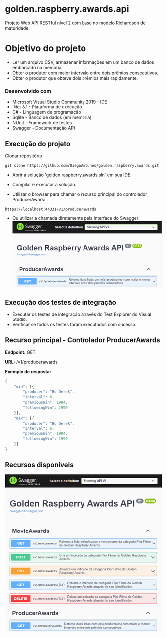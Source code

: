 # golden.raspberry.awards.api
Projeto Web API RESTful nível 2 com base no modelo Richardson de maturidade.

# Objetivo do projeto
- Ler um arquivo CSV, armazenar informações em um banco de dados embarcado na memória.
- Obter o produtor com maior intervalo entre dois prêmios consecutivos.
- Obter o produtor que obteve dois prêmios mais rapidamente.

### Desenvolvido com
- Microsoft Visual Studio Community 2019 - IDE
- .Net 3.1 - Plataforma de execução
- C# - Linguagem de programação
- Sqlite - Banco de dados (em memória)
- NUnit - Framework de testes
- Swagger - Documentação API

## Execução do projeto
Clonar repositório
```
git clone https://github.com/DiegoAntunes/golden.raspberry.awards.git
```
- Abrir a solução 'golden.raspberry.awards.sln' em sua IDE.
- Compilar e executar a solução.

- Utilizar o browser para chamar o recurso principal do controlador ProducerAwars:
```
https://localhost:44331/v1/producerawards
```
- Ou utilizar a chamada diretamente pela interface do Swagger:
![ProducerAwards Controller](./ProducerAwards.png)

## Execução dos testes de integração
- Executar os testes de integração através do Test Explorer do Visual Studio.
- Verificar se todos os testes foram executados com sucesso.

## Recurso principal - Controlador ProducerAwards

**Endpoint:** GET

**URL:** /v1/producerawards

**Exemplo de resposta:**
```javascript
{
	"min": [{
		"producer": "Bo Derek",
		"interval": 6,
		"previousWin": 1984,
		"followingWin": 1990
	}],
	"max": [{
		"producer": "Bo Derek",
		"interval": 6,
		"previousWin": 1984,
		"followingWin": 1990
	}]
}
```

## Recursos disponíveis

![SwaggerResources](./SwaggerResources.png)